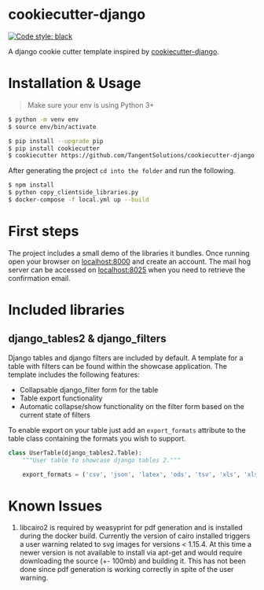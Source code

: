 # cookiecutter-django

[![Code style: black](https://img.shields.io/badge/code%20style-black-000000.svg)](https://github.com/ambv/black)


A django cookie cutter template inspired by [cookiecutter-django](https://github.com/pydanny/cookiecutter-django).

# Installation & Usage

> Make sure your env is using Python 3+

```bash
$ python -m venv env
$ source env/bin/activate

$ pip install --upgrade pip
$ pip install cookiecutter
$ cookiecutter https://github.com/TangentSolutions/cookiecutter-django
```

After generating the project `cd into the folder` and run the following.

```bash
$ npm install
$ python copy_clientside_libraries.py
$ docker-compose -f local.yml up --build
```

# First steps

The project includes a small demo of the libraries it bundles. Once running open your browser on [localhost:8000](http://localhost:8000) and create an account. The mail hog server can be accessed on [localhost:8025](http://localhost:8025/) when you need to retrieve the confirmation email.

# Included libraries

## django_tables2 & django_filters

Django tables and django filters are included by default. A template for a table with filters can be found
within the showcase application. The template includes the following features:

- Collapsable django_filter form for the table
- Table export functionality
- Automatic collapse/show functionality on the filter form based on the current state of filters

To enable export on your table just add an `export_formats` attribute to the table class containing the formats you wish to support. 

```python
class UserTable(django_tables2.Table):
    """User table to showcase django tables 2."""

    export_formats = ('csv', 'json', 'latex', 'ods', 'tsv', 'xls', 'xlsx', 'yml')
```

# Known Issues

1. libcairo2 is required by weasyprint for pdf generation and is installed during the docker build. Currently the version of cairo installed triggers a user warning
related to svg images for versions < 1.15.4. At this time a newer version is not available to install via apt-get and would require downloading the source (+- 100mb) and building it. This has not been done since pdf generation is working correctly in spite of the user warning.

